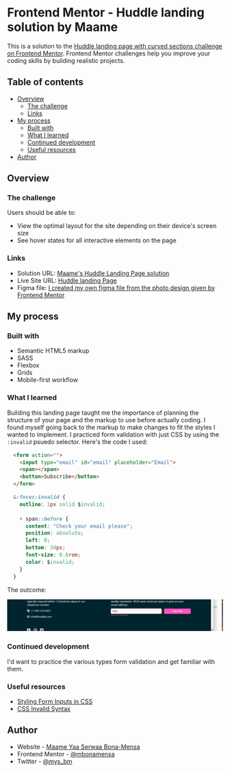 # Frontend Mentor - Huddle landing solution by Maame

This is a solution to the [Huddle landing page with curved sections challenge on Frontend Mentor](https://www.frontendmentor.io/challenges/huddle-landing-page-with-curved-sections-5ca5ecd01e82137ec91a50f2). Frontend Mentor challenges help you improve your coding skills by building realistic projects. 

## Table of contents

- [Overview](#overview)
  - [The challenge](#the-challenge)
  - [Links](#links)
- [My process](#my-process)
  - [Built with](#built-with)
  - [What I learned](#what-i-learned)
  - [Continued development](#continued-development)
  - [Useful resources](#useful-resources)
- [Author](#author)


## Overview

### The challenge

Users should be able to:

- View the optimal layout for the site depending on their device's screen size
- See hover states for all interactive elements on the page


### Links

- Solution URL: [Maame's Huddle Landing Page solution](https://github.com/mobonamensa/fem_huddle-landing-page)
- Live Site URL: [Huddle landing Page](https://mbonamensa.github.io/fem_huddle-landing-page)
- Figma file: [I created my own figma file from the photo design given by Frontend Mentor](https://www.figma.com/file/IMFuQUsVkYnrAc4x2sfewi/Huddle-Landing-Page?node-id=0%3A1&t=pkcIX2ZugnHa995L-1)

## My process

### Built with

- Semantic HTML5 markup
- SASS
- Flexbox
- Grids
- Mobile-first workflow

### What I learned

Building this landing page taught me the importance of planning the structure of your page and the markup to use before actually coding. I found myself going back to the markup to make changes to fit the styles I wanted to implement. I practiced form validation with just CSS by using the `:invalid` psuedo selector. Here's the code I used: 


```html
  <form action="">
    <input type="email" id="email" placeholder="Email">
    <span></span>
    <button>Subscribe</button>
  </form>
```

```CSS
  &:focus:invalid {
    outline: 1px solid $invalid;

    + span::before {
      content: "Check your email please";
      position: absolute;
      left: 0;
      bottom: 34px;
      font-size: 0.6rem;
      color: $invalid;
    }
  }
```

The outcome:

![](./img/Screenshot%20(67).png)

### Continued development

I'd want to practice the various types form validation and get familiar with them.

### Useful resources

- [Styling Form Inputs in CSS](https://www.digitalocean.com/community/tutorials/css-styling-form-input-validity) 
- [CSS Invalid Syntax](https://developer.mozilla.org/en-US/docs/Web/CSS/:invalid) 


## Author

- Website - [Maame Yaa Serwaa Bona-Mensa](https://mbonamensa.netlify.app)
- Frontend Mentor - [@mbonamensa](https://www.frontendmentor.io/profile/mbonamensa)
- Twitter - [@mys_bm](https://www.twitter.com/mys_bm)
